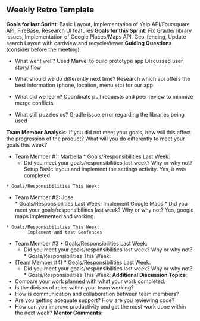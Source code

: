 ## Weekly Retro Template  
**Goals for last Sprint**:
Basic Layout, Implementation of Yelp API/Foursquare APi, FireBase, Research UI features
**Goals for this Sprint**:
Fix Gradle/ library issues, Implementation of Google Places/Maps API, Geo-fencing, Update  search Layout with cardview and recycleViewer
**Guiding Questions** (consider before the meeting): 
  *  What went well?
	Used Marvel to build prototype app
	Discussed user story/ flow
	
  *  What should we do differently next time?
  	Research which api offers the best information (phone, location, menu etc) for our app
  *  What did we learn?
  	Coordinate pull requests and peer review to minmize merge conflicts
  	
  *  What still puzzles us?
  Gradle issue error regarding the libraries being used
 
**Team Member Analysis**:
If you did not meet your goals, how will this affect the progression of the product? What will you do differently to meet your goals this week?
  *  Team Member #1: Marbella 
    * Goals/Responsibilities Last Week:
        * Did you meet your goals/responsibilities last week? Why or why not?
		Setup Basic layout and implement the settings activity. Yes, it was completed.
		
    * Goals/Responsibilities This Week:
  *  Team Member #2: Jose   
    * Goals/Responsibilities Last Week:
    	Implement Google Maps
         * Did you meet your goals/responsibilities last week? Why or why not?
         	Yes, google maps implemented and working.

    * Goals/Responsibilities This Week:
    		Implement and test Geofences
    		
  *  Team Member #3
    * Goals/Responsibilities Last Week:
        * Did you meet your goals/responsibilities last week? Why or why not?
    * Goals/Responsibilities This Week:
  *  (Team Member #4)
    * Goals/Responsibilities Last Week:
       * Did you meet your goals/responsibilities last week? Why or why not?
    * Goals/Responsibilities This Week:
**Additional Discussion Topics**:
  *  Compare your work planned with what your work completed. 
  *  Is the divison of roles within your team working?
  *  How is communication and collaboration between team members?
  *  Are you getting adequate support? How are you reviewing code?
  *  How can you improve productivity and get the most work done within the next week?
**Mentor Comments**:
